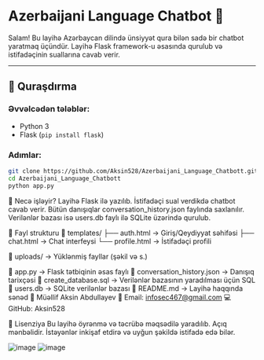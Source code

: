# Azerbaijani Language Chatbot 🤖

Salam! Bu layihə Azərbaycan dilində ünsiyyət qura bilən sadə bir chatbot yaratmaq üçündür. Layihə Flask framework-u əsasında qurulub və istifadəçinin suallarına cavab verir.

---

## 🔧 Quraşdırma

### Əvvəlcədən tələblər:
- Python 3
- Flask (`pip install flask`)

### Adımlar:

```bash
git clone https://github.com/Aksin528/Azerbaijani_Language_Chatbott.git
cd Azerbaijani_Language_Chatbott
python app.py

```
🧠 Necə işləyir?
Layihə Flask ilə yazılıb. İstifadəçi sual verdikdə chatbot cavab verir. Bütün danışıqlar conversation_history.json faylında saxlanılır. Verilənlər bazası isə users.db faylı ilə SQLite üzərində qurulub.

📁 Fayl strukturu
📁 templates/
   ├── auth.html             → Giriş/Qeydiyyat səhifəsi
   ├── chat.html             → Chat interfeysi
   └── profile.html          → İstifadəçi profili

📁 uploads/                  → Yüklənmiş fayllar (şəkil və s.)

📄 app.py                    → Flask tətbiqinin əsas faylı
📄 conversation_history.json → Danışıq tarixçəsi
📄 create_database.sql       → Verilənlər bazasının yaradılması üçün SQL
📄 users.db                  → SQLite verilənlər bazası
📄 README.md                 → Layihə haqqında sənəd
👤 Müəllif
Aksin Abdullayev
📧 Email: infosec467@gmail.com
💻 GitHub: Aksin528

📄 Lisenziya
Bu layihə öyrənmə və təcrübə məqsədilə yaradılıb. Açıq mənbəlidir. İstəyənlər inkişaf etdirə və uyğun şəkildə istifadə edə bilər.

![image](https://github.com/user-attachments/assets/127be536-adb1-48ab-a3b8-3999e9c338d2)
![image](https://github.com/user-attachments/assets/bb8aa60d-efe7-4557-8cf8-111fe1dec2e1)


